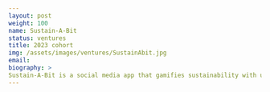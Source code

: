 ```yaml
---
layout: post
weight: 100
name: Sustain-A-Bit
status: ventures
title: 2023 cohort
img: /assets/images/ventures/SustainAbit.jpg
email: 
biography: >
Sustain-A-Bit is a social media app that gamifies sustainability with user-friendly tracking, community challenges, and social incentives, which will connect users over their sustainable actions and relieve climate anxiety.
---
```

<!--stackedit_data:
eyJoaXN0b3J5IjpbODM1Mjc5MDc1LDIxMTE5Nzg3MTgsMTY5OD
UzMjE1NSwtMTYzMzQxOTA4NV19
-->
